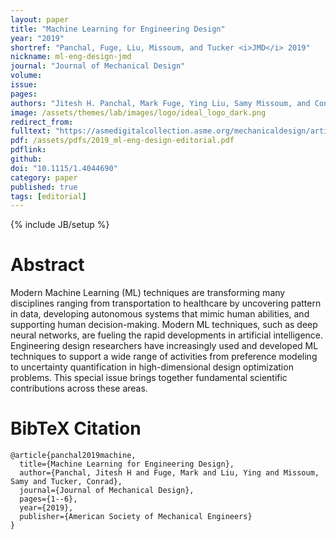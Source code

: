 ```yaml
---
layout: paper
title: "Machine Learning for Engineering Design"
year: "2019"
shortref: "Panchal, Fuge, Liu, Missoum, and Tucker <i>JMD</i> 2019"
nickname: ml-eng-design-jmd
journal: "Journal of Mechanical Design"
volume: 
issue: 
pages: 
authors: "Jitesh H. Panchal, Mark Fuge, Ying Liu, Samy Missoum, and Conrad Tucker"
image: /assets/themes/lab/images/logo/ideal_logo_dark.png
redirect_from: 
fulltext: "https://asmedigitalcollection.asme.org/mechanicaldesign/article/doi/10.1115/1.4044690/975227/Special-Issue-Machine-Learning-for-Engineering"
pdf: /assets/pdfs/2019_ml-eng-design-editorial.pdf
pdflink: 
github: 
doi: "10.1115/1.4044690"
category: paper
published: true
tags: [editorial]
---
```

{% include JB/setup %}

# Abstract
Modern Machine Learning (ML) techniques are transforming many disciplines ranging from transportation to healthcare by uncovering pattern in data, developing autonomous systems that mimic human abilities, and supporting human decision-making. Modern ML techniques, such as deep neural networks, are fueling the rapid developments in artificial intelligence. Engineering design researchers have increasingly used and developed ML techniques to support a wide range of activities from preference modeling to uncertainty quantification in high-dimensional design optimization problems. This special issue brings together fundamental scientific contributions across these areas.

# BibTeX Citation

```
@article{panchal2019machine,
  title={Machine Learning for Engineering Design},
  author={Panchal, Jitesh H and Fuge, Mark and Liu, Ying and Missoum, Samy and Tucker, Conrad},
  journal={Journal of Mechanical Design},
  pages={1--6},
  year={2019},
  publisher={American Society of Mechanical Engineers}
}
```
